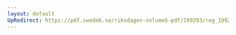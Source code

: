 ```yaml
---
layout: default
UpRedirect: https://pdf.swedeb.se/riksdagen-volumeG-pdf/199293/reg_199293_AU/reg_199293_AU_0002.pdf
---
```

